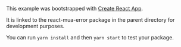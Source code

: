 This example was bootstrapped with [Create React App](https://github.com/facebook/create-react-app).

It is linked to the react-mua-error package in the parent directory for development purposes.

You can run `yarn install` and then `yarn start` to test your package.
